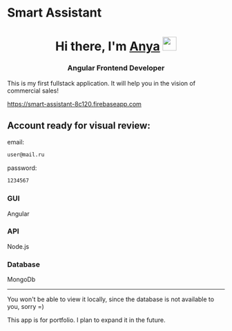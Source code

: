 # Smart Assistant
<h1 align="center">Hi there, I'm <a href="https://github.com/Anya-Gubskay" target="_blank">Anya</a> 
<img src="https://github.com/blackcater/blackcater/raw/main/images/Hi.gif" height="32"/></h1>
<h3 align="center">Angular Frontend Developer</h3>
<div>This is my first fullstack application. It will help you in the vision of commercial sales!</div>

<a>https://smart-assistant-8c120.firebaseapp.com</a>

## Account ready for visual review:
  email:
  ```bash
  user@mail.ru
  ```
  password:
  ```bash
  1234567
  ```
### GUI
  Angular

### API
  Node.js
  
### Database
  MongoDb
<hr>
<p> You won't be able to view it locally, since the database is not available to you, sorry =)</p>
<p> This app is for portfolio. I plan to expand it in the future.</p>

